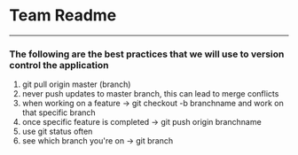 
# Team Readme


---


### The following are the best practices that we will use to version control the application

1. git pull origin master (branch)
2. never push updates to master branch, this can lead to merge conflicts
3. when working on a feature -> git checkout -b branchname and work on that specific branch
4. once specific feature is completed -> git push origin branchname
5. use git status often
6. see which branch you're on -> git branch
